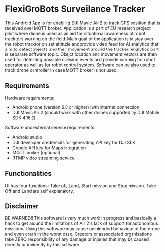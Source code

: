 # FlexiGroBots Surveilance Tracker #
This Android App is for enabling DJI Mavic Air 2 to track GPS position that is received over MQTT broker. Application is a part of EU 
research project pilot where drone is used as an aid for situational awareness of robot tracktors working on the field. Main goal of 
the application is to stay over the robot tracktor on set altitude andprovide video feed for AI analytics that aim to detect objects 
and their movement around the tracker. Analytics part is separate software topic. Obejct location and movement vectors are then used for 
detecting possible collision events and provide warning for robot operator as well as for robot control system. Software can be also used to 
track drone controller in case MQTT broker is not used.
## Requirements ##
Hardware requirements:
- Android phone (version 9.0 or higher) iwth internet connection
- DJI Mavic Air 2 (should work with other drones supported by DJI Mobile SDK 4.16.2) 

Software and external service requirements:
- Android studio
- DJI developer credentials for generating API key for DJI SDK
- Google API key for Maps integration
- MQTT broker (optional) 
- RTMP video streaming service

## Functionalities ##
UI has four functions: Take off, Land, Start mission and Stop mission. Take Off and Land are self explanatory. 
## Disclaimer ##
BE WARNED!! This software is very much work in progress and basically a hack to get around the limitations of Air 2's lack of support for autonomous 
missions. Using this software may cause unintended behaviour of the drone and even crash in the worst case. Creators or asssociated organisations 
take ZERO responsibility of any damage or injuries that may be caused directly or indirectly by this software.
